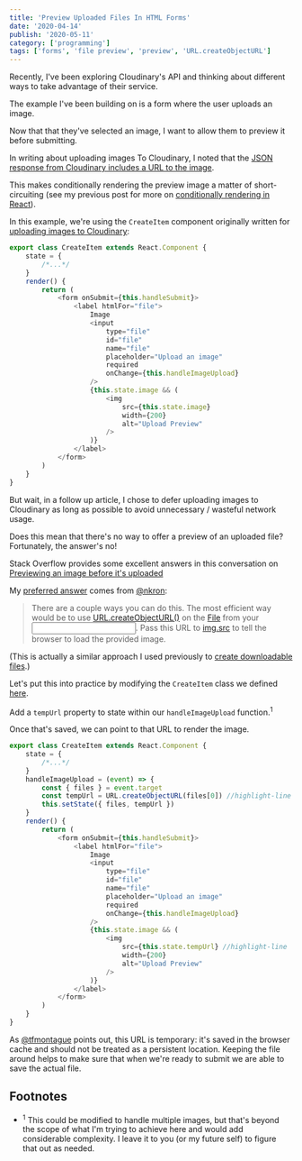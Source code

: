 ```yaml
---
title: 'Preview Uploaded Files In HTML Forms'
date: '2020-04-14'
publish: '2020-05-11'
category: ['programming']
tags: ['forms', 'file preview', 'preview', 'URL.createObjectURL']
---
```


Recently, I've been exploring Cloudinary's API and thinking about different ways to take advantage of their service.

The example I've been building on is a form where the user uploads an image.

Now that that they've selected an image, I want to allow them to preview it before submitting.

In writing about uploading images To Cloudinary, I noted that the [JSON response from Cloudinary includes a URL to the image](uploading-images-to-cloudinary/#listen-for-and-store-cloudinarys-response).

This makes conditionally rendering the preview image a matter of short-circuiting (see my previous post for more on [conditionally rendering in React](conditional-render-react-basic/)).

In this example, we're using the `CreateItem` component originally written for [uploading images to Cloudinary](uploading-images-to-cloudinary/):

```javascript:title=CreateItemForm.js
export class CreateItem extends React.Component {
    state = {
        /*...*/
    }
    render() {
        return (
            <form onSubmit={this.handleSubmit}>
                <label htmlFor="file">
                    Image
                    <input
                        type="file"
                        id="file"
                        name="file"
                        placeholder="Upload an image"
                        required
                        onChange={this.handleImageUpload}
                    />
                    {this.state.image && (
                        <img
                            src={this.state.image}
                            width={200}
                            alt="Upload Preview"
                        />
                    )}
                </label>
            </form>
        )
    }
}
```

But wait, in a follow up article, I chose to defer uploading images to Cloudinary as long as possible to avoid unnecessary / wasteful network usage.

Does this mean that there's no way to offer a preview of an uploaded file? Fortunately, the answer's no!

Stack Overflow provides some excellent answers in this conversation on [Previewing an image before it's uploaded]()

My [preferred answer](https://stackoverflow.com/a/27165977) comes from [@nkron](https://stackoverflow.com/users/977809/nkron):

> There are a couple ways you can do this. The most efficient way would be to use [URL.createObjectURL()](https://developer.mozilla.org/en-US/docs/Web/API/URL/createObjectURL) on the [File](http://www.javascripture.com/File) from your [<input>](http://www.javascripture.com/HTMLInputElement#files). Pass this URL to [img.src](http://www.javascripture.com/HTMLImageElement#src) to tell the browser to load the provided image.

(This is actually a similar approach I used previously to [create downloadable files](creating-a-downloadable-file).)

Let's put this into practice by modifying the `CreateItem` class we defined [here](defer-upload-to-cloudinary).

Add a `tempUrl` property to state within our `handleImageUpload` function.<sup>1</sup>

Once that's saved, we can point to that URL to render the image.

```javascript:title=CreateItemForm.js
export class CreateItem extends React.Component {
    state = {
        /*...*/
    }
    handleImageUpload = (event) => {
        const { files } = event.target
        const tempUrl = URL.createObjectURL(files[0]) //highlight-line
        this.setState({ files, tempUrl })
    }
    render() {
        return (
            <form onSubmit={this.handleSubmit}>
                <label htmlFor="file">
                    Image
                    <input
                        type="file"
                        id="file"
                        name="file"
                        placeholder="Upload an image"
                        required
                        onChange={this.handleImageUpload}
                    />
                    {this.state.image && (
                        <img
                            src={this.state.tempUrl} //highlight-line
                            width={200}
                            alt="Upload Preview"
                        />
                    )}
                </label>
            </form>
        )
    }
}
```

As [@tfmontague](https://stackoverflow.com/users/1404726/tfmontague) points out, this URL is temporary: it's saved in the browser cache and should not be treated as a persistent location. Keeping the file around helps to make sure that when we're ready to submit we are able to save the actual file.

## Footnotes

-   <sup>1</sup> This could be modified to handle multiple images, but that's beyond the scope of what I'm trying to achieve here and would add considerable complexity. I leave it to you (or my future self) to figure that out as needed.
